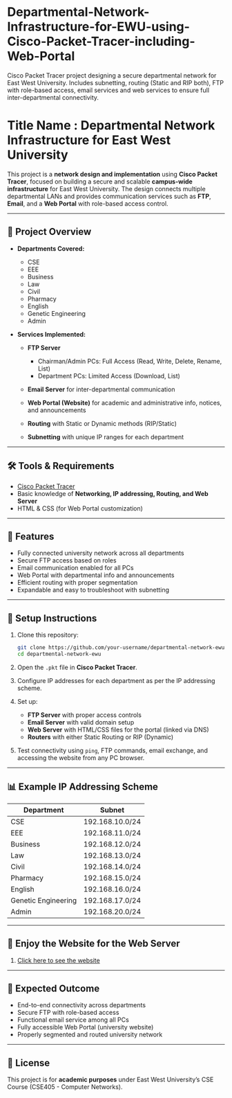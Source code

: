 # Departmental-Network-Infrastructure-for-EWU-using-Cisco-Packet-Tracer-including-Web-Portal
Cisco Packet Tracer project designing a secure departmental network for East West University. Includes subnetting, routing (Static and RIP both), FTP with role-based access, email services and web services to ensure full inter-departmental connectivity.

# Title Name : Departmental Network Infrastructure for East West University

This project is a **network design and implementation** using **Cisco Packet Tracer**, focused on building a secure and scalable **campus-wide infrastructure** for East West University. The design connects multiple departmental LANs and provides communication services such as **FTP**, **Email**, and a **Web Portal** with role-based access control.

---

## 🚀 Project Overview

* **Departments Covered:**

  * CSE
  * EEE
  * Business
  * Law
  * Civil
  * Pharmacy
  * English
  * Genetic Engineering
  * Admin

* **Services Implemented:**

  * **FTP Server**

    * Chairman/Admin PCs: Full Access (Read, Write, Delete, Rename, List)
    * Department PCs: Limited Access (Download, List)
  * **Email Server** for inter-departmental communication
  * **Web Portal (Website)** for academic and administrative info, notices, and announcements
  * **Routing** with Static or Dynamic methods (RIP/Static)
  * **Subnetting** with unique IP ranges for each department

---

## 🛠️ Tools & Requirements

* [Cisco Packet Tracer](https://www.netacad.com/courses/packet-tracer)
* Basic knowledge of **Networking, IP addressing, Routing, and Web Server**
* HTML & CSS (for Web Portal customization)

---

## 📌 Features

* Fully connected university network across all departments
* Secure FTP access based on roles
* Email communication enabled for all PCs
* Web Portal with departmental info and announcements
* Efficient routing with proper segmentation
* Expandable and easy to troubleshoot with subnetting

---

## 🔧 Setup Instructions

1. Clone this repository:

   ```bash
   git clone https://github.com/your-username/departmental-network-ewu.git
   cd departmental-network-ewu
   ```

2. Open the `.pkt` file in **Cisco Packet Tracer**.

3. Configure IP addresses for each department as per the IP addressing scheme.

4. Set up:

   * **FTP Server** with proper access controls
   * **Email Server** with valid domain setup
   * **Web Server** with HTML/CSS files for the portal (linked via DNS)
   * **Routers** with either Static Routing or RIP (Dynamic)

5. Test connectivity using `ping`, FTP commands, email exchange, and accessing the website from any PC browser.

---

## 📊 Example IP Addressing Scheme

| Department          | Subnet          |
| ------------------- | --------------- |
| CSE                 | 192.168.10.0/24 |
| EEE                 | 192.168.11.0/24 |
| Business            | 192.168.12.0/24 |
| Law                 | 192.168.13.0/24 |
| Civil               | 192.168.14.0/24 |
| Pharmacy            | 192.168.15.0/24 |
| English             | 192.168.16.0/24 |
| Genetic Engineering | 192.168.17.0/24 |
| Admin               | 192.168.20.0/24 |

---

## 📖 Enjoy the Website for the Web Server

1. [Click here to see the website](https://aditya-debnath.github.io/Departmental-Network-Infrastructure-for-EWU-using-Cisco-Packet-Tracer-including-Web-Portal/)

---

## 🎯 Expected Outcome

* End-to-end connectivity across departments
* Secure FTP with role-based access
* Functional email service among all PCs
* Fully accessible Web Portal (university website)
* Properly segmented and routed university network

---

## 📖 License

This project is for **academic purposes** under East West University’s CSE Course (CSE405 - Computer Networks).
